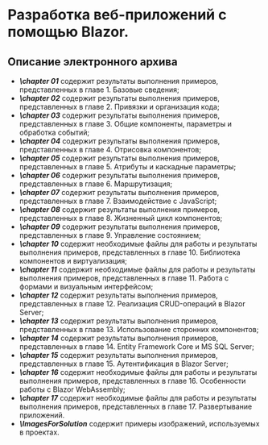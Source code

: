 # Разработка веб-приложений с помощью Blazor.
## Описание электронного архива
* ***\chapter 01*** содержит результаты выполнения примеров, представленных в главе 1. Базовые сведения;
* ***\chapter 02*** содержит результаты выполнения примеров, представленных в главе 2. Привязки и организация кода;
* ***\chapter 03*** содержит результаты выполнения примеров, представленных в главе 3. Общие компоненты, параметры и обработка событий;
* ***\chapter 04*** содержит результаты выполнения примеров, представленных в главе 4. Отрисовка компонентов;
* ***\chapter 05*** содержит результаты выполнения примеров, представленных в главе 5. Атрибуты и каскадные параметры;
* ***\chapter 06*** содержит результаты выполнения примеров, представленных в главе 6. Маршрутизация;
* ***\chapter 07*** содержит результаты выполнения примеров, представленных в главе 7. Взаимодействие с JavaScript;
* ***\chapter 08*** содержит результаты выполнения примеров, представленных в главе 8. Жизненный цикл компонентов;
* ***\chapter 09*** содержит результаты выполнения примеров, представленных в главе 9. Управление состоянием;
* ***\chapter 10*** содержит необходимые файлы для работы и результаты выполнения примеров, представленных в главе 10. Библиотека компонентов и виртуализация;
* ***\chapter 11*** содержит необходимые файлы для работы и результаты выполнения примеров, представленных в главе 11. Работа с формами и визуальным интерфейсом;
* ***\chapter 12*** содержит результаты выполнения примеров, представленных в главе 12. Реализация CRUD-операций в Blazor Server;
* ***\chapter 13*** содержит результаты выполнения примеров, представленных в главе 13. Использование сторонних компонентов;
* ***\chapter 14*** содержит результаты выполнения примеров, представленных в главе 14. Entity Framework Core и MS SQL Server;
* ***\chapter 15*** содержит результаты выполнения примеров, представленных в главе 15. Аутентификация в Blazor Server;
* ***\chapter 16*** содержит необходимые файлы для работы и результаты выполнения примеров, представленных в главе 16. Особенности работы с Blazor WebAssembly;
* ***\chapter 17*** содержит необходимые файлы для работы и результаты выполнения примеров, представленных в главе 17. Развертывание приложений.
* ***\ImagesForSolution*** содержит примеры изображений, используемых в проектах.
